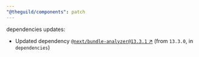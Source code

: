 ```yaml
---
"@theguild/components": patch
---
```

dependencies updates:
  - Updated dependency [`@next/bundle-analyzer@13.3.1` ↗︎](https://www.npmjs.com/package/@next/bundle-analyzer/v/13.3.1) (from `13.3.0`, in `dependencies`)
